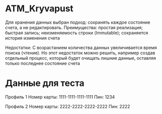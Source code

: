 # ATM_Kryvapust

Для хранения данных выбран подход: сохранять каждое состояние счета, а не редактировать.
Преимущества: 
простая реализация;
быстрая запись; 
неизменяемость строки (Immutable);
сохраняется история изменения счета

Недостатки: 
С возрастанием количества данных увеличивается время поиска (чтение). 
Но этот недостаток можно решить, например создав отдельный процесс, который будет очищать лишние данные, оставляя только последнее состояние счета

# Данные для теста
Профиль 1
Номер карты: 1111-1111-1111-1111
Пин: 1234

Профиль 2
Номер карты: 2222-2222-2222-2222
Пин: 2222


 

